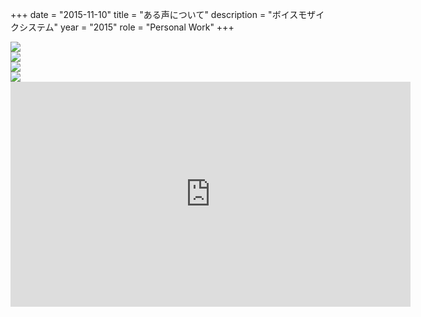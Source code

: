+++
date = "2015-11-10"
title = "ある声について"
description = "ボイスモザイクシステム"
year = "2015"
role = "Personal Work"
+++


<div class="works-img-container">
<img src="/images/aboutavoice/image1.jpg" class="works-img full">
</div>
<div class="works-img-container">
<img src="/images/aboutavoice/image2.jpg" class="works-img full">
</div>
<div class="works-img-container">
<img src="/images/aboutavoice/image3.jpg" class="works-img full">
</div>
<div class="works-img-container">
<img src="/images/aboutavoice/image4.jpg" class="works-img full">
</div>

<div class="works-img-container">
<iframe width="640" height="360" src="https://www.youtube.com/embed/K9z1yjNsRd4" frameborder="0" allowfullscreen></iframe>
</div>

